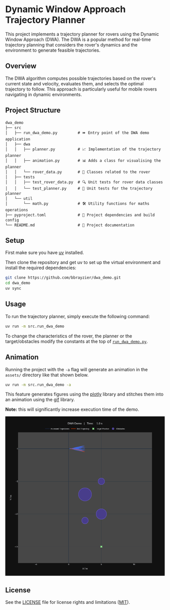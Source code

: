 # Dynamic Window Approach Trajectory Planner

This project implements a trajectory planner for rovers using the Dynamic Window
Approach (DWA). The DWA is a popular method for real-time trajectory planning
that considers the rover's dynamics and the environment to generate feasible 
trajectories.

## Overview

The DWA algorithm computes possible trajectories based on the rover's current
state and velocity, evaluates them, and selects the optimal trajectory to
follow. This approach is particularly useful for mobile rovers navigating in
dynamic environments.

## Project Structure

```
dwa_demo
├── src
│   ├── run_dwa_demo.py         # ⏩ Entry point of the DWA demo application
│   ├── dwa
│   │   ├── planner.py          # 📈 Implementation of the trajectory planner
│   │   ├── animation.py        # 📊 Adds a class for visualising the planner
│   │   └── rover_data.py       # 🤖 Classes related to the rover
│   ├── tests
│   │   ├── test_rover_data.py  # 🔍 Unit tests for rover data classes
│   │   └── test_planner.py     # 💯 Unit tests for the trajectory planner
│   └── util
│       └── math.py             # 🛠 Utility functions for maths operations
├── pyproject.toml              # 🐍 Project dependencies and build config
└── README.md                   # 📖 Project documentation
```

## Setup

First make sure you have [uv](https://docs.astral.sh/uv/getting-started/installation/)
installed.

Then clone the repository and get uv to set up the virtual environment and
install the required dependencies:

```bash
git clone https://github.com/bbrayzier/dwa_demo.git
cd dwa_demo
uv sync
```

## Usage

To run the trajectory planner, simply execute the following command:

```bash
uv run -m src.run_dwa_demo
```

To change the characteristics of the rover, the planner or the target/obstacles
modify the constants at the top of [`run_dwa_demo.py`](src/run_dwa_demo.py).

## Animation

Running the project with the `-a` flag will generate an animation in the
`assets/` directory like that shown below.

```bash
uv run -m src.run_dwa_demo -a
```

This feature generates figures using the [plotly](https://plotly.com/python/)
library and stitches them into an animation using the
[gif](https://github.com/maxhumber/gif/tree/v3.0.0) library.

**Note:** this will significantly increase execution time of the demo.

![DWA Demo](assets/dwa_demo.gif)

## License

See the [LICENSE](LICENSE.md) file for license rights and limitations ([MIT](https://opensource.org/license/MIT)).

